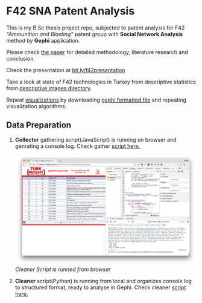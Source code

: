 # F42 SNA Patent Analysis

This is my B.Sc thesis project repo, subjected to patent analysis for F42 _"Ammunition and Blasting"_ patent group with **Social Network Analysis** method by **Gephi** application.

Please check [the paper](https://github.com/imesut/f42/blob/master/paper.pdf) for detailed methodology, literature research and conclusion.

Check the presentation at [bit.ly/f42presentation](http://bit.ly/f42presentation)

Take a look at state of F42 technologies in Turkey from descriptive statistics from [descriptive images directory](https://github.com/imesut/f42/tree/master/images/descriptive_images).


Repeat [visualizations](https://github.com/imesut/f42/tree/master/images/sna_images) by downloading [gephi formatted file](https://github.com/imesut/f42/blob/master/social_network.gephi) and repeating visualization algorithms.


## Data Preparation

1. **Collector** gathering script(JavaScript) is running on browser and genrating a console log. Check gather [script here.](https://github.com/imesut/f42/blob/master/scripts/collector.js)

	![Cleaner Script is runned from browser](images/descriptive_images/gather_list_screen.png)
	_Cleaner Script is runned from browser_

2. **Cleaner** script(Python) is running from local and organizes console log to structured format, ready to analyse in Gephi. Check cleaner [script here.](https://github.com/imesut/f42/blob/master/scripts/cleaner.py)